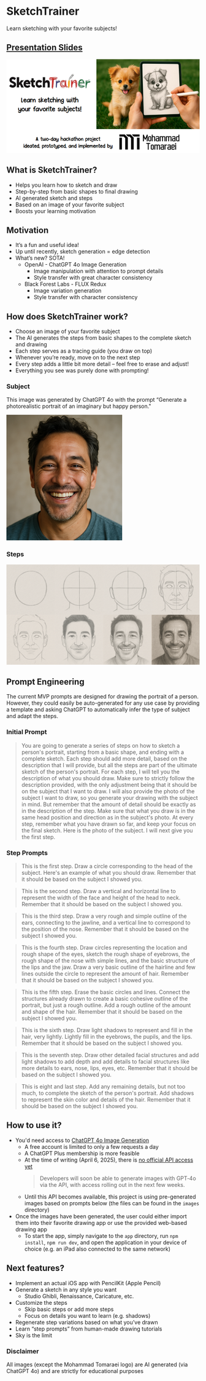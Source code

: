 # SketchTrainer

Learn sketching with your favorite subjects!

## [Presentation Slides](presentation/sketchtrainer-presentation.pdf)

[![](presentation/thumbnail.png)](presentation/sketchtrainer-presentation.pdf)

## What is SketchTrainer?

- Helps you learn how to sketch and draw
- Step-by-step from basic shapes to final drawing
- AI generated sketch and steps
- Based on an image of your favorite subject
- Boosts your learning motivation

## Motivation

- It’s a fun and useful idea!
- Up until recently, sketch generation = edge detection
- What’s new? SOTA!
  - OpenAI - ChatGPT 4o Image Generation
    - Image manipulation with attention to prompt details
    - Style transfer with great character consistency
  - Black Forest Labs - FLUX Redux
    - Image variation generation
    - Style transfer with character consistency

## How does SketchTrainer work?

- Choose an image of your favorite subject
- The AI generates the steps from basic shapes to the complete sketch and drawing
- Each step serves as a tracing guide (you draw on top)
- Whenever you’re ready, move on to the next step
- Every step adds a little bit more detail – feel free to erase and
  adjust!
- Everything you see was purely done with prompting!

### Subject

This image was generated by ChatGPT 4o with the prompt “Generate a photorealistic 
portrait of an imaginary but happy person."

![](images/subject.png)

### Steps

![](presentation/steps.png)

## Prompt Engineering

The current MVP prompts are designed for drawing the portrait of a person.
However, they could easily be auto-generated for any use case by providing 
a template and asking ChatGPT to automatically infer the type of subject
and adapt the steps.

### Initial Prompt

> You are going to generate a series of steps on how to sketch a person's portrait, starting from a basic shape, and ending with a complete sketch. Each step should add more detail, based on the description that I will provide, 
  but all the steps are part of the ultimate sketch of the person's portrait. For each step, I will tell you the description of what you should draw. Make sure to strictly follow the description provided, with the only adjustment
  being that it should be on the subject that I want to draw. I will also provide the photo of the subject I want to draw, so you generate your drawing with the subject in mind. But remember that the amount of detail should be exactly 
  as in the description of the step. Make sure that what you draw is in the same head position and direction as in the subject's photo. At every step, remember what you have drawn so far, and keep your focus on the final sketch. 
  Here is the photo of the subject. I will next give you the first step.

### Step Prompts

> This is the first step. Draw a circle corresponding to the head of the subject. Here's an example of what you should draw. Remember that it should be based on the subject I showed you.

> This is the second step. Draw a vertical and horizontal line to represent the width of the face and height of the head to neck. Remember that it should be based on the subject I showed you.

> This is the third step. Draw a very rough and simple outline of the ears, connecting to the jawline, and a vertical line to correspond to the position of the nose. Remember that it should be based on the subject I showed you.

> This is the fourth step. Draw circles representing the location and rough shape of the eyes, sketch the rough shape of eyebrows, the rough shape of the nose with simple lines, and the basic structure of the lips and the jaw. Draw a very basic outline of the hairline and few lines outside the circle to represent the amount of hair. Remember that it should be based on the subject I showed you.

> This is the fifth step. Erase the basic circles and lines. Connect the structures already drawn to create a basic cohesive outline of the portrait, but just a rough outline. Add a rough outline of the amount and shape of the hair. Remember that it should be based on the subject I showed you.

> This is the sixth step. Draw light shadows to represent and fill in the hair, very lightly. Lightly fill in the eyebrows, the pupils, and the lips. Remember that it should be based on the subject I showed you.

> This is the seventh step. Draw other detailed facial structures and add light shadows to add depth and add details to facial structures like more details to ears, nose, lips, eyes, etc. Remember that it should be based on the subject I showed you.

> This is eight and last step. Add any remaining details, but not too much, to complete the sketch of the person's portrait. Add shadows to represent the skin color and details of the hair. Remember that it should be based on the subject I showed you.

## How to use it?

- You'd need access to [ChatGPT 4o Image Generation](https://openai.com/index/introducing-4o-image-generation/)
  - A free account is limited to only a few requests a day
  - A ChatGPT Plus membership is more feasible
  - At the time of writing (April 6, 2025), there is [no official API access yet](https://community.openai.com/t/api-for-image-generation-for-gpt-4o-model/1153132/13)
    > Developers will soon be able to generate images with GPT‑4o via the API, with access rolling out in the next 
      few weeks.
  - Until this API becomes available, this project is using pre-generated images based on prompts below 
    (the files can be found in the `images` directory)
- Once the images have been generated, the user could either import them into their favorite drawing app or use the
  provided web-based drawing app
  - To start the app, simply navigate to the `app` directory, run `npm install`, `npm run dev`, and open
    the application in your device of choice (e.g. an iPad also connected to the same network)

## Next features?

- Implement an actual iOS app with PencilKit (Apple Pencil)
- Generate a sketch in any style you want
  - Studio Ghibli, Renaissance, Caricature, etc.
- Customize the steps
  - Skip basic steps or add more steps
  - Focus on details you want to learn (e.g. shadows)
- Regenerate step variations based on what you’ve drawn
- Learn “step prompts” from human-made drawing tutorials
- Sky is the limit

### Disclaimer

All images (except the Mohammad Tomaraei logo) are AI generated (via ChatGPT 4o) and are strictly for educational purposes